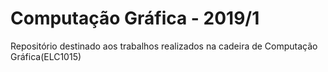 # Computação Gráfica - 2019/1

Repositório destinado aos trabalhos realizados na cadeira de Computação Gráfica(ELC1015)
